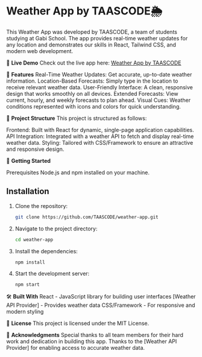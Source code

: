 # Weather App by TAASCODE🌦️

This Weather App was developed by TAASCODE, a team of students studying at Gabi School. 
The app provides real-time weather updates for any location and demonstrates our skills in React, Tailwind CSS, and modern web development.

🔗 **Live Demo**
Check out the live app here: [Weather App by TAASCODE](https://673445a04396837af6a2bed0--willowy-choux-2916a8.netlify.app/)


🌟 **Features**
Real-Time Weather Updates: Get accurate, up-to-date weather information.
Location-Based Forecasts: Simply type in the location to receive relevant weather data.
User-Friendly Interface: A clean, responsive design that works smoothly on all devices.
Extended Forecasts: View current, hourly, and weekly forecasts to plan ahead.
Visual Cues: Weather conditions represented with icons and colors for quick understanding.

📂 **Project Structure**
This project is structured as follows:

Frontend: Built with React for dynamic, single-page application capabilities.
API Integration: Integrated with a weather API to fetch and display real-time weather data.
Styling: Tailored with CSS/Framework to ensure an attractive and responsive design.


🚀 **Getting Started**

Prerequisites
Node.js and npm installed on your machine.




## Installation

1. Clone the repository:

   ```bash
   git clone https://github.com/TAASCODE/weather-app.git
   ```

2. Navigate to the project directory:

   ```bash
   cd weather-app
   ```

3. Install the dependencies:

   ```bash
   npm install
   ```

4. Start the development server:

   ```bash
   npm start
   ```


🛠️ **Built With**
React - JavaScript library for building user interfaces
[Weather API Provider] - Provides weather data
CSS/Framework - For responsive and modern styling

📝 **License**
This project is licensed under the MIT License.

🤝 **Acknowledgments**
Special thanks to all team members for their hard work and dedication in building this app. 
Thanks to the [Weather API Provider] for enabling access to accurate weather data.
